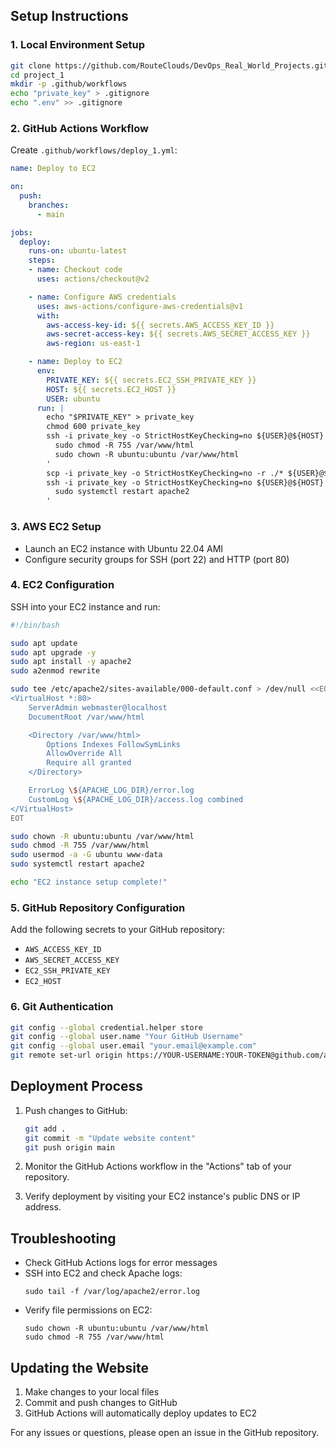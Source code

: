 ## Setup Instructions

### 1. Local Environment Setup

```bash
git clone https://github.com/RouteClouds/DevOps_Real_World_Projects.git
cd project_1
mkdir -p .github/workflows
echo "private_key" > .gitignore
echo ".env" >> .gitignore
```

### 2. GitHub Actions Workflow

Create `.github/workflows/deploy_1.yml`:

```yaml
name: Deploy to EC2

on:
  push:
    branches:
      - main

jobs:
  deploy:
    runs-on: ubuntu-latest
    steps:
    - name: Checkout code
      uses: actions/checkout@v2

    - name: Configure AWS credentials
      uses: aws-actions/configure-aws-credentials@v1
      with:
        aws-access-key-id: ${{ secrets.AWS_ACCESS_KEY_ID }}
        aws-secret-access-key: ${{ secrets.AWS_SECRET_ACCESS_KEY }}
        aws-region: us-east-1

    - name: Deploy to EC2
      env:
        PRIVATE_KEY: ${{ secrets.EC2_SSH_PRIVATE_KEY }}
        HOST: ${{ secrets.EC2_HOST }}
        USER: ubuntu
      run: |
        echo "$PRIVATE_KEY" > private_key
        chmod 600 private_key
        ssh -i private_key -o StrictHostKeyChecking=no ${USER}@${HOST} '
          sudo chmod -R 755 /var/www/html
          sudo chown -R ubuntu:ubuntu /var/www/html
        '
        scp -i private_key -o StrictHostKeyChecking=no -r ./* ${USER}@${HOST}:/var/www/html/
        ssh -i private_key -o StrictHostKeyChecking=no ${USER}@${HOST} '
          sudo systemctl restart apache2
        '
```

### 3. AWS EC2 Setup

- Launch an EC2 instance with Ubuntu 22.04 AMI
- Configure security groups for SSH (port 22) and HTTP (port 80)

### 4. EC2 Configuration

SSH into your EC2 instance and run:

```bash
#!/bin/bash

sudo apt update
sudo apt upgrade -y
sudo apt install -y apache2
sudo a2enmod rewrite

sudo tee /etc/apache2/sites-available/000-default.conf > /dev/null <<EOT
<VirtualHost *:80>
    ServerAdmin webmaster@localhost
    DocumentRoot /var/www/html

    <Directory /var/www/html>
        Options Indexes FollowSymLinks
        AllowOverride All
        Require all granted
    </Directory>

    ErrorLog \${APACHE_LOG_DIR}/error.log
    CustomLog \${APACHE_LOG_DIR}/access.log combined
</VirtualHost>
EOT

sudo chown -R ubuntu:ubuntu /var/www/html
sudo chmod -R 755 /var/www/html
sudo usermod -a -G ubuntu www-data
sudo systemctl restart apache2

echo "EC2 instance setup complete!"
```

### 5. GitHub Repository Configuration

Add the following secrets to your GitHub repository:
- `AWS_ACCESS_KEY_ID`
- `AWS_SECRET_ACCESS_KEY`
- `EC2_SSH_PRIVATE_KEY`
- `EC2_HOST`

### 6. Git Authentication

```bash
git config --global credential.helper store
git config --global user.name "Your GitHub Username"
git config --global user.email "your.email@example.com"
git remote set-url origin https://YOUR-USERNAME:YOUR-TOKEN@github.com/awsfreetier30/code-test-upwork.git
```

## Deployment Process

1. Push changes to GitHub:
   ```bash
   git add .
   git commit -m "Update website content"
   git push origin main
   ```

2. Monitor the GitHub Actions workflow in the "Actions" tab of your repository.

3. Verify deployment by visiting your EC2 instance's public DNS or IP address.

## Troubleshooting

- Check GitHub Actions logs for error messages
- SSH into EC2 and check Apache logs:
  ```
  sudo tail -f /var/log/apache2/error.log
  ```
- Verify file permissions on EC2:
  ```
  sudo chown -R ubuntu:ubuntu /var/www/html
  sudo chmod -R 755 /var/www/html
  ```

## Updating the Website

1. Make changes to your local files
2. Commit and push changes to GitHub
3. GitHub Actions will automatically deploy updates to EC2

For any issues or questions, please open an issue in the GitHub repository.